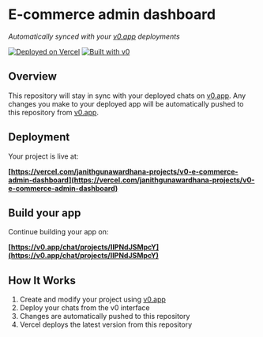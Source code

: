 # E-commerce admin dashboard

*Automatically synced with your [v0.app](https://v0.app) deployments*

[![Deployed on Vercel](https://img.shields.io/badge/Deployed%20on-Vercel-black?style=for-the-badge&logo=vercel)](https://vercel.com/janithgunawardhana-projects/v0-e-commerce-admin-dashboard)
[![Built with v0](https://img.shields.io/badge/Built%20with-v0.app-black?style=for-the-badge)](https://v0.app/chat/projects/IIPNdJSMpcY)

## Overview

This repository will stay in sync with your deployed chats on [v0.app](https://v0.app).
Any changes you make to your deployed app will be automatically pushed to this repository from [v0.app](https://v0.app).

## Deployment

Your project is live at:

**[https://vercel.com/janithgunawardhana-projects/v0-e-commerce-admin-dashboard](https://vercel.com/janithgunawardhana-projects/v0-e-commerce-admin-dashboard)**

## Build your app

Continue building your app on:

**[https://v0.app/chat/projects/IIPNdJSMpcY](https://v0.app/chat/projects/IIPNdJSMpcY)**

## How It Works

1. Create and modify your project using [v0.app](https://v0.app)
2. Deploy your chats from the v0 interface
3. Changes are automatically pushed to this repository
4. Vercel deploys the latest version from this repository
